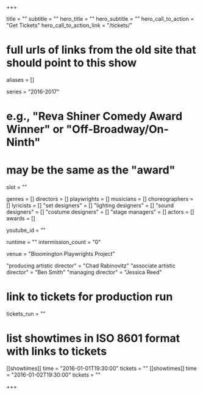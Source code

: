 +++

title = ""
subtitle = ""
hero_title = ""
hero_subtitle = ""
hero_call_to_action = "Get Tickets"
hero_call_to_action_link = "/tickets/"

# full urls of links from the old site that should point to this show
aliases = []

series = "2016-2017"
# e.g., "Reva Shiner Comedy Award Winner" or "Off-Broadway/On-Ninth"
# may be the same as the "award"
slot = ""

genres = []
directors = []
playwrights = []
musicians = []
choreographers = []
lyricists = []
"set designers" = []
"lighting designers" = []
"sound designers" = []
"costume designers" = []
"stage managers" = []
actors = []
awards = []

youtube_id = ""

runtime = ""
intermission_count = "0"

venue = "Bloomington Playwrights Project"

"producing artistic director" = "Chad Rabinovitz"
"associate artistic director" = "Ben Smith"
"managing director" = "Jessica Reed"

# link to tickets for production run
tickets_run = ""

# list showtimes in ISO 8601 format with links to tickets
[[showtimes]]
    time = "2016-01-01T19:30:00"
    tickets = ""
[[showtimes]]
    time = "2016-01-02T19:30:00"
    tickets = ""

+++

